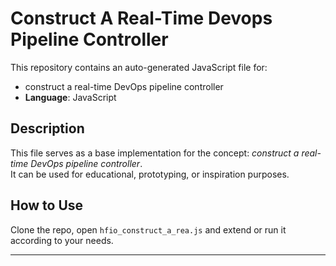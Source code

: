 # Construct A Real-Time Devops Pipeline Controller

This repository contains an auto-generated JavaScript file for:

- construct a real-time DevOps pipeline controller
- **Language**: JavaScript

## Description

This file serves as a base implementation for the concept: *construct a real-time DevOps pipeline controller*.  
It can be used for educational, prototyping, or inspiration purposes.

## How to Use

Clone the repo, open `hfio_construct_a_rea.js` and extend or run it according to your needs.

---


